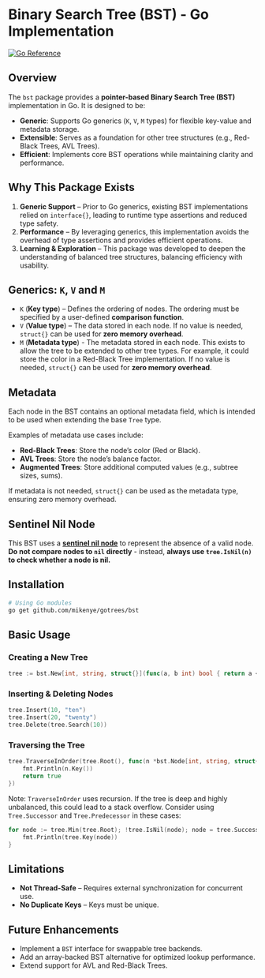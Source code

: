 # Binary Search Tree (BST) - Go Implementation

[![Go Reference](https://pkg.go.dev/badge/github.com/mikenye/gotrees/bst.svg)](https://pkg.go.dev/github.com/mikenye/gotrees/bst)

## Overview

The `bst` package provides a **pointer-based Binary Search Tree (BST)** implementation in Go. It is designed to be:

- **Generic**: Supports Go generics (`K`, `V`, `M` types) for flexible key-value and metadata storage.
- **Extensible**: Serves as a foundation for other tree structures (e.g., Red-Black Trees, AVL Trees).
- **Efficient**: Implements core BST operations while maintaining clarity and performance.

## Why This Package Exists

1. **Generic Support** – Prior to Go generics, existing BST implementations relied on `interface{}`, leading to runtime type assertions and reduced type safety.
2. **Performance** – By leveraging generics, this implementation avoids the overhead of type assertions and provides efficient operations.
3. **Learning & Exploration** – This package was developed to deepen the understanding of balanced tree structures, balancing efficiency with usability.

## Generics: `K`, `V` and `M`

- `K` (**Key type**) – Defines the ordering of nodes. The ordering must be specified by a user-defined **comparison function**.
- `V` (**Value type**) – The data stored in each node. If no value is needed, `struct{}` can be used for **zero memory overhead**.
- `M` (**Metadata type**) - The metadata stored in each node. This exists to allow the tree to be extended to other tree types. For example, it could store the color in a Red-Black Tree implementation. If no value is needed, `struct{}` can be used for **zero memory overhead**.

## Metadata

Each node in the BST contains an optional metadata field, which is intended to be used when extending the base `Tree` type.

Examples of metadata use cases include:

- **Red-Black Trees**: Store the node’s color (Red or Black).
- **AVL Trees**: Store the node’s balance factor.
- **Augmented Trees**: Store additional computed values (e.g., subtree sizes, sums).

If metadata is not needed, `struct{}` can be used as the metadata type, ensuring zero memory overhead.

## Sentinel Nil Node

This BST uses a **[sentinel nil node](https://en.wikipedia.org/wiki/Sentinel_node)** to represent the absence of a valid node. **Do not compare nodes to `nil` directly** - instead, **always use `tree.IsNil(n)` to check whether a node is nil.**

## Installation

```sh
# Using Go modules
go get github.com/mikenye/gotrees/bst
```

## Basic Usage

### Creating a New Tree

```go
tree := bst.New[int, string, struct{}](func(a, b int) bool { return a < b })
```

### Inserting & Deleting Nodes

```go
tree.Insert(10, "ten")
tree.Insert(20, "twenty")
tree.Delete(tree.Search(10))
```

### Traversing the Tree

```go
tree.TraverseInOrder(tree.Root(), func(n *bst.Node[int, string, struct{}]) bool {
    fmt.Println(n.Key())
    return true
})
```

Note: `TraverseInOrder` uses recursion. If the tree is deep and highly unbalanced, this could lead to a stack overflow. Consider using `Tree.Successor` and `Tree.Predecessor` in these cases:

```go
for node := tree.Min(tree.Root); !tree.IsNil(node); node = tree.Successor(node) {
    fmt.Println(tree.Key(node))
}
```

## Limitations
- **Not Thread-Safe** – Requires external synchronization for concurrent use.
- **No Duplicate Keys** – Keys must be unique.

## Future Enhancements
- Implement a `BST` interface for swappable tree backends.
- Add an array-backed BST alternative for optimized lookup performance.
- Extend support for AVL and Red-Black Trees.
